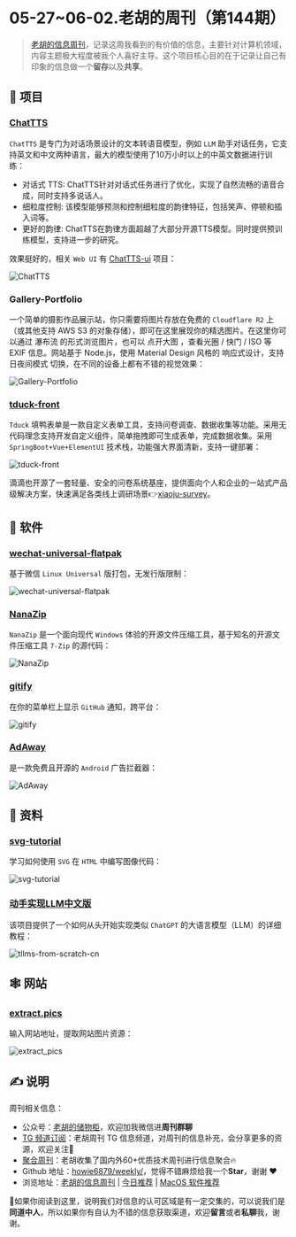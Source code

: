 # 05-27~06-02.老胡的周刊（第144期）

> [老胡的信息周刊](https://weekly.howie6879.com/)，记录这周我看到的有价值的信息，主要针对计算机领域，内容主题极大程度被我个人喜好主导。这个项目核心目的在于记录让自己有印象的信息做一个**留存**以及**共享**。

## 🎯 项目

### [ChatTTS](https://github.com/2noise/ChatTTS)

`ChatTTS` 是专门为对话场景设计的文本转语音模型，例如 `LLM` 助手对话任务，它支持英文和中文两种语言，最大的模型使用了10万小时以上的中英文数据进行训练：

- 对话式 TTS: ChatTTS针对对话式任务进行了优化，实现了自然流畅的语音合成，同时支持多说话人。
- 细粒度控制: 该模型能够预测和控制细粒度的韵律特征，包括笑声、停顿和插入词等。
- 更好的韵律: ChatTTS在韵律方面超越了大部分开源TTS模型。同时提供预训练模型，支持进一步的研究。

效果挺好的，相关 `Web UI` 有 [ChatTTS-ui](https://github.com/jianchang512/ChatTTS-ui) 项目：

![ChatTTS](https://images-1252557999.file.myqcloud.com/uPic/ChatTTS.jpg)
### Gallery-Portfolio

一个简单的摄影作品展示站，你只需要将图片存放在免费的 `Cloudflare R2` 上（或其他支持 AWS S3 的对象存储），即可在这里展现你的精选图片。在这里你可以通过 瀑布流 的形式浏览图片，也可以 点开大图 ，查看光圈 / 快门 / ISO 等 EXIF 信息。网站基于 Node.js，使用 Material Design 风格的 响应式设计，支持 日夜间模式 切换，在不同的设备上都有不错的视觉效果：

![Gallery-Portfolio](https://images-1252557999.file.myqcloud.com/uPic/Gallery-Portfolio.png)

### [tduck-front](https://github.com/TDuckCloud/tduck-front)

`Tduck` 填鸭表单是一款自定义表单工具，支持问卷调查、数据收集等功能。采用无代码理念支持开发自定义组件，简单拖拽即可生成表单，完成数据收集。采用 `SpringBoot+Vue+ElementUI` 技术栈，功能强大界面清新，支持一键部署：

![tduck-front](https://images-1252557999.file.myqcloud.com/uPic/tduck-front.png)

滴滴也开源了一套轻量、安全的问卷系统基座，提供面向个人和企业的一站式产品级解决方案，快速满足各类线上调研场景👉[xiaoju-survey](https://github.com/didi/xiaoju-survey)。

## 🤖 软件

### [wechat-universal-flatpak](https://github.com/web1n/wechat-universal-flatpak)

基于微信 `Linux Universal` 版打包，无发行版限制：

![wechat-universal-flatpak](https://images-1252557999.file.myqcloud.com/uPic/wechat-universal-flatpak.png)

### [NanaZip](https://github.com/M2Team/NanaZip)

`NanaZip` 是一个面向现代 `Windows` 体验的开源文件压缩工具，基于知名的开源文件压缩工具 `7-Zip` 的源代码：

![NanaZip](https://images-1252557999.file.myqcloud.com/uPic/NanaZip.jpg)

### [gitify](https://github.com/gitify-app/gitify)

在你的菜单栏上显示 `GitHub` 通知，跨平台：

![gitify](https://images-1252557999.file.myqcloud.com/uPic/gitify.png)

### [AdAway](https://github.com/AdAway/AdAway)

是一款免费且开源的 `Android` 广告拦截器：

![AdAway](https://images-1252557999.file.myqcloud.com/uPic/AdAway.jpg)

## 👀 资料

### [svg-tutorial](https://svg-tutorial.com/)

学习如何使用 `SVG` 在 `HTML` 中编写图像代码：

![svg-tutorial](https://images-1252557999.file.myqcloud.com/uPic/svg-tutorial.jpg)

### [动手实现LLM中文版](https://github.com/datawhalechina/llms-from-scratch-cn)

该项目提供了一个如何从头开始实现类似 `ChatGPT` 的大语言模型（LLM）的详细教程：

![tllms-from-scratch-cn](https://images-1252557999.file.myqcloud.com/uPic/telegram-cloud-photo-size-5-6242161922065677933-y.jpg)

## 🕸 网站

### [extract.pics](https://extract.pics/)

输入网站地址，提取网站图片资源：

![extract_pics](https://images-1252557999.file.myqcloud.com/uPic/extract_pics.jpg)

## ✍️ 说明

周刊相关信息：

- 公众号：[老胡的储物柜](https://images-1252557999.file.myqcloud.com/uPic/ETIbMe.jpg)，欢迎加我微信进**周刊群聊**
- [TG 频道订阅](https://t.me/howie_weekly)：老胡周刊 TG 信息频道，对周刊的信息补充，会分享更多的资源，欢迎关注👏
- [聚合周刊](https://www.fre321.com/weekly)：老胡收集了国内外60+优质技术周刊进行信息聚合🔥
- Github 地址：[howie6879/weekly/](https://github.com/howie6879/weekly/)，觉得不错麻烦给我一个**Star**，谢谢 ❤️
- 浏览地址：[老胡的信息周刊](https://weekly.howie6879.com) | [今日推荐](https://weekly.howie6879.com/recommend/index.html) | [MacOS 软件推荐](https://weekly.howie6879.com/soft/mac.html)

🙌如果你阅读到这里，说明我们对信息的认可区域是有一定交集的，可以说我们是**同道中人**，所以如果你有自认为不错的信息获取渠道，欢迎**留言**或者**私聊**我，谢谢。
